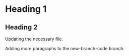 # Heading 1

## Heading 2

Updating the necessary file.

Adding more paragraphs to the new-branch-code branch.